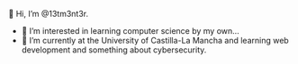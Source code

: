 👋 Hi, I’m @13tm3nt3r.
- 👀 I’m interested in learning computer science by my own...
- 🌱 I’m currently at the University of Castilla-La Mancha and learning web development and something about cybersecurity.
<!-- - 📫 You can reach me via email! -- Laura.13.ev@gmail.com -->

<!---
13tm3nt3r/13tm3nt3r is a ✨ special ✨ repository because its `README.md` (this file) appears on your GitHub profile.
You can click the Preview link to take a look at your changes.
--->
